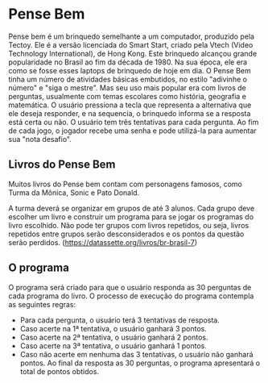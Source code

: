 # Pense Bem
Pense bem é um brinquedo semelhante a um
computador, produzido pela Tectoy. Ele é a versão
licenciada do Smart Start, criado pela Vtech (Video
Technology International), de Hong Kong. Este
brinquedo alcançou grande popularidade no Brasil
ao fim da década de 1980. Na sua época, ele era
como se fosse esses laptops de brinquedo de hoje
em dia.
O Pense Bem tinha um número de atividades
básicas embutidos, no estilo &quot;adivinhe o número&quot; e
&quot;siga o mestre&quot;. Mas seu uso mais popular era com
livros de perguntas, usualmente com temas
escolares como história, geografia e matemática. O usuário pressiona a tecla que representa a alternativa que ele deseja responder, e na sequencia, o brinquedo informa se a resposta está certa
ou não. O usuário tem três tentativas para cada pergunta.
Ao fim de cada jogo, o jogador recebe uma senha e pode utilizá-la para aumentar sua &quot;nota desafio&quot;.

## Livros do Pense Bem
Muitos livros do Pense bem contam com personagens famosos, como Turma da Mônica, Sonic e
Pato Donald.

A turma deverá se organizar em grupos de até 3 alunos. Cada grupo deve escolher um livro e
construir um programa para se jogar os programas do livro escolhido. Não pode ter grupos com
livros repetidos, ou seja, livros repetidos entre grupos serão desconsiderados e os pontos da
questão serão perdidos. (https://datassette.org/livros/br-brasil-7)

## O programa
O programa será criado para que o usuário responda
as 30 perguntas de cada programa do livro. O
processo de execução do programa contempla as
seguintes regras:
- Para cada pergunta, o usuário terá 3 tentativas
de resposta.
- Caso acerte na 1ª tentativa, o usuário ganhará
3 pontos.
- Caso acerte na 2ª tentativa, o usuário ganhará
2 pontos.
- Caso acerte na 3ª tentativa, o usuário ganhará
1 pontos.
- Caso não acerte em nenhuma das 3 tentativas,
o usuário não ganhará pontos.
Ao final da resposta as 30 perguntas, o programa
apresentará o total de pontos obtidos.
